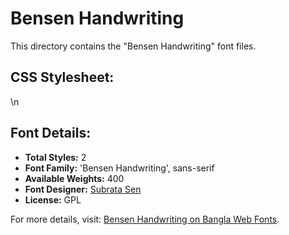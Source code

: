 # Bensen Handwriting

This directory contains the "Bensen Handwriting" font files.

## CSS Stylesheet:

\n

## Font Details:
- **Total Styles:** 2
- **Font Family:** 'Bensen Handwriting', sans-serif
- **Available Weights:** 400
- **Font Designer:** [Subrata Sen](https://www.subratasen.com/)
- **License:** GPL

For more details, visit: [Bensen Handwriting on Bangla Web Fonts](https://banglawebfonts.pages.dev/bensen-handwriting/#about).